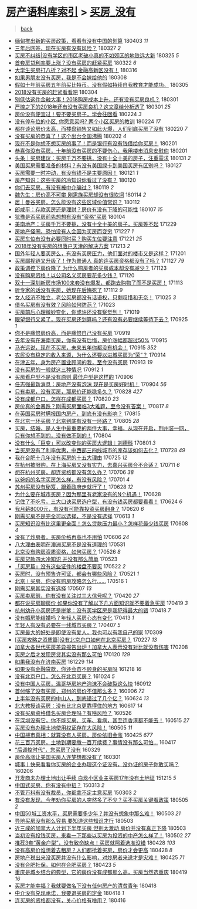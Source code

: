 [房产语料库索引](../../README.md)  > [买房_没有](买房_没有.md)
====
> [back](../README.md)

- [缅甸推出新的买房政策，看看有没有中国的划算](http://jkwz.applinzi.com/ittc/7087678560594822154.html#%E7%BC%85%E7%94%B8%E6%8E%A8%E5%87%BA%E6%96%B0%E7%9A%84%E4%B9%B0%E6%88%BF%E6%94%BF%E7%AD%96%EF%BC%8C%E7%9C%8B%E7%9C%8B%E6%9C%89%E6%B2%A1%E6%9C%89%E4%B8%AD%E5%9B%BD%E7%9A%84%E5%88%92%E7%AE%97) 180403 *11* 
- [三年后网签，现在买房有没有风险？](http://jkwz.applinzi.com/ittc/7085211825451041803.html#%E4%B8%89%E5%B9%B4%E5%90%8E%E7%BD%91%E7%AD%BE%EF%BC%8C%E7%8E%B0%E5%9C%A8%E4%B9%B0%E6%88%BF%E6%9C%89%E6%B2%A1%E6%9C%89%E9%A3%8E%E9%99%A9%EF%BC%9F) 180327 *2* 
- [买房不纠结|没有学区的市区老破小真的不如郊区的地铁远大新](http://jkwz.applinzi.com/ittc/7084368793969361937.html#%E4%B9%B0%E6%88%BF%E4%B8%8D%E7%BA%A0%E7%BB%93%7C%E6%B2%A1%E6%9C%89%E5%AD%A6%E5%8C%BA%E7%9A%84%E5%B8%82%E5%8C%BA%E8%80%81%E7%A0%B4%E5%B0%8F%E7%9C%9F%E7%9A%84%E4%B8%8D%E5%A6%82%E9%83%8A%E5%8C%BA%E7%9A%84%E5%9C%B0%E9%93%81%E8%BF%9C%E5%A4%A7%E6%96%B0) 180325 *5* 
- [首套房贷利率要上涨？没有买房的赶紧买房](http://jkwz.applinzi.com/ittc/7083347391292113931.html#%E9%A6%96%E5%A5%97%E6%88%BF%E8%B4%B7%E5%88%A9%E7%8E%87%E8%A6%81%E4%B8%8A%E6%B6%A8%EF%BC%9F%E6%B2%A1%E6%9C%89%E4%B9%B0%E6%88%BF%E7%9A%84%E8%B5%B6%E7%B4%A7%E4%B9%B0%E6%88%BF) 180322 *6* 
- [大学生买房打八折？对不起 金融高新区没有！](http://jkwz.applinzi.com/ittc/7080854016223609873.html#%E5%A4%A7%E5%AD%A6%E7%94%9F%E4%B9%B0%E6%88%BF%E6%89%93%E5%85%AB%E6%8A%98%EF%BC%9F%E5%AF%B9%E4%B8%8D%E8%B5%B7+%E9%87%91%E8%9E%8D%E9%AB%98%E6%96%B0%E5%8C%BA%E6%B2%A1%E6%9C%89%EF%BC%81) 180316  
- [如果男朋友没有买房，我是不会嫁给他的](http://jkwz.applinzi.com/ittc/7078025918386013200.html#%E5%A6%82%E6%9E%9C%E7%94%B7%E6%9C%8B%E5%8F%8B%E6%B2%A1%E6%9C%89%E4%B9%B0%E6%88%BF%EF%BC%8C%E6%88%91%E6%98%AF%E4%B8%8D%E4%BC%9A%E5%AB%81%E7%BB%99%E4%BB%96%E7%9A%84) 180308  
- [假如十年前买房五年前买比特币。没有假如持续自我教育才能成功。](http://jkwz.applinzi.com/ittc/7077027530400072720.html#%E5%81%87%E5%A6%82%E5%8D%81%E5%B9%B4%E5%89%8D%E4%B9%B0%E6%88%BF%E4%BA%94%E5%B9%B4%E5%89%8D%E4%B9%B0%E6%AF%94%E7%89%B9%E5%B8%81%E3%80%82%E6%B2%A1%E6%9C%89%E5%81%87%E5%A6%82%E6%8C%81%E7%BB%AD%E8%87%AA%E6%88%91%E6%95%99%E8%82%B2%E6%89%8D%E8%83%BD%E6%88%90%E5%8A%9F%E3%80%82) 180305  
- [2018没有买房的赶紧看看吧](http://jkwz.applinzi.com/ittc/7076607624949007376.html#2018%E6%B2%A1%E6%9C%89%E4%B9%B0%E6%88%BF%E7%9A%84%E8%B5%B6%E7%B4%A7%E7%9C%8B%E7%9C%8B%E5%90%A7) 180304  
- [别低估这件金融大事！2018购房成本上升，还有没有买房良机？](http://jkwz.applinzi.com/ittc/7075594044879406096.html#%E5%88%AB%E4%BD%8E%E4%BC%B0%E8%BF%99%E4%BB%B6%E9%87%91%E8%9E%8D%E5%A4%A7%E4%BA%8B%EF%BC%812018%E8%B4%AD%E6%88%BF%E6%88%90%E6%9C%AC%E4%B8%8A%E5%8D%87%EF%BC%8C%E8%BF%98%E6%9C%89%E6%B2%A1%E6%9C%89%E4%B9%B0%E6%88%BF%E8%89%AF%E6%9C%BA%EF%BC%9F) 180301  
- [严控之下的2018年还有没有买房良机？这文章给分析透了](http://jkwz.applinzi.com/ittc/7075155748890084359.html#%E4%B8%A5%E6%8E%A7%E4%B9%8B%E4%B8%8B%E7%9A%842018%E5%B9%B4%E8%BF%98%E6%9C%89%E6%B2%A1%E6%9C%89%E4%B9%B0%E6%88%BF%E8%89%AF%E6%9C%BA%EF%BC%9F%E8%BF%99%E6%96%87%E7%AB%A0%E7%BB%99%E5%88%86%E6%9E%90%E9%80%8F%E4%BA%86) 180301 *25* 
- [房价没有便宜过！要不要买房子，学会往回看](http://jkwz.applinzi.com/ittc/7073774152379270155.html#%E6%88%BF%E4%BB%B7%E6%B2%A1%E6%9C%89%E4%BE%BF%E5%AE%9C%E8%BF%87%EF%BC%81%E8%A6%81%E4%B8%8D%E8%A6%81%E4%B9%B0%E6%88%BF%E5%AD%90%EF%BC%8C%E5%AD%A6%E4%BC%9A%E5%BE%80%E5%9B%9E%E7%9C%8B) 180224 *3* 
- [没有停车位的小区, 你愿意买吗? 两个小区买房的教训](http://jkwz.applinzi.com/ittc/7073230754471740432.html#%E6%B2%A1%E6%9C%89%E5%81%9C%E8%BD%A6%E4%BD%8D%E7%9A%84%E5%B0%8F%E5%8C%BA%2C+%E4%BD%A0%E6%84%BF%E6%84%8F%E4%B9%B0%E5%90%97%3F+%E4%B8%A4%E4%B8%AA%E5%B0%8F%E5%8C%BA%E4%B9%B0%E6%88%BF%E7%9A%84%E6%95%99%E8%AE%AD) 180224 *17* 
- [都在谈论房价太高，而楼盘销售又如此火爆，人们到底买房了没有](http://jkwz.applinzi.com/ittc/7072272757780120593.html#%E9%83%BD%E5%9C%A8%E8%B0%88%E8%AE%BA%E6%88%BF%E4%BB%B7%E5%A4%AA%E9%AB%98%EF%BC%8C%E8%80%8C%E6%A5%BC%E7%9B%98%E9%94%80%E5%94%AE%E5%8F%88%E5%A6%82%E6%AD%A4%E7%81%AB%E7%88%86%EF%BC%8C%E4%BA%BA%E4%BB%AC%E5%88%B0%E5%BA%95%E4%B9%B0%E6%88%BF%E4%BA%86%E6%B2%A1%E6%9C%89) 180220 *7* 
- [没有买房的恭喜了！这个出台全国沸腾](http://jkwz.applinzi.com/ittc/7065539673525322763.html#%E6%B2%A1%E6%9C%89%E4%B9%B0%E6%88%BF%E7%9A%84%E6%81%AD%E5%96%9C%E4%BA%86%EF%BC%81%E8%BF%99%E4%B8%AA%E5%87%BA%E5%8F%B0%E5%85%A8%E5%9B%BD%E6%B2%B8%E8%85%BE) 180202 *4* 
- [现在不是你想不想买房的事了！而是银行有没有钱借给你买房！](http://jkwz.applinzi.com/ittc/7065093836437455879.html#%E7%8E%B0%E5%9C%A8%E4%B8%8D%E6%98%AF%E4%BD%A0%E6%83%B3%E4%B8%8D%E6%83%B3%E4%B9%B0%E6%88%BF%E7%9A%84%E4%BA%8B%E4%BA%86%EF%BC%81%E8%80%8C%E6%98%AF%E9%93%B6%E8%A1%8C%E6%9C%89%E6%B2%A1%E6%9C%89%E9%92%B1%E5%80%9F%E7%BB%99%E4%BD%A0%E4%B9%B0%E6%88%BF%EF%BC%81) 180201  
- [恭喜你没有买房，十年前没有买房的不要伤心，我用楼市消息安慰你](http://jkwz.applinzi.com/ittc/7065059434139485194.html#%E6%81%AD%E5%96%9C%E4%BD%A0%E6%B2%A1%E6%9C%89%E4%B9%B0%E6%88%BF%EF%BC%8C%E5%8D%81%E5%B9%B4%E5%89%8D%E6%B2%A1%E6%9C%89%E4%B9%B0%E6%88%BF%E7%9A%84%E4%B8%8D%E8%A6%81%E4%BC%A4%E5%BF%83%EF%BC%8C%E6%88%91%E7%94%A8%E6%A5%BC%E5%B8%82%E6%B6%88%E6%81%AF%E5%AE%89%E6%85%B0%E4%BD%A0) 180201  
- [头条｜买房建议：买房千万不要挑，没有十全十美的房子，注重需求](http://jkwz.applinzi.com/ittc/7064791160340349968.html#%E5%A4%B4%E6%9D%A1%EF%BD%9C%E4%B9%B0%E6%88%BF%E5%BB%BA%E8%AE%AE%EF%BC%9A%E4%B9%B0%E6%88%BF%E5%8D%83%E4%B8%87%E4%B8%8D%E8%A6%81%E6%8C%91%EF%BC%8C%E6%B2%A1%E6%9C%89%E5%8D%81%E5%85%A8%E5%8D%81%E7%BE%8E%E7%9A%84%E6%88%BF%E5%AD%90%EF%BC%8C%E6%B3%A8%E9%87%8D%E9%9C%80%E6%B1%82) 180131 *2* 
- [美国买房需要准备的材料？有没有美国绿卡到美国买房有区别吗？](http://jkwz.applinzi.com/ittc/7063235401890661393.html#%E7%BE%8E%E5%9B%BD%E4%B9%B0%E6%88%BF%E9%9C%80%E8%A6%81%E5%87%86%E5%A4%87%E7%9A%84%E6%9D%90%E6%96%99%EF%BC%9F%E6%9C%89%E6%B2%A1%E6%9C%89%E7%BE%8E%E5%9B%BD%E7%BB%BF%E5%8D%A1%E5%88%B0%E7%BE%8E%E5%9B%BD%E4%B9%B0%E6%88%BF%E6%9C%89%E5%8C%BA%E5%88%AB%E5%90%97%EF%BC%9F) 180127  
- [买房需要一时冲动，有没有钱不是主要原因！](http://jkwz.applinzi.com/ittc/7060820246976267271.html#%E4%B9%B0%E6%88%BF%E9%9C%80%E8%A6%81%E4%B8%80%E6%97%B6%E5%86%B2%E5%8A%A8%EF%BC%8C%E6%9C%89%E6%B2%A1%E6%9C%89%E9%92%B1%E4%B8%8D%E6%98%AF%E4%B8%BB%E8%A6%81%E5%8E%9F%E5%9B%A0%EF%BC%81) 180121 *1* 
- [房产知识：这些买房的冷知识你看过了没有？](http://jkwz.applinzi.com/ittc/7060680994409939975.html#%E6%88%BF%E4%BA%A7%E7%9F%A5%E8%AF%86%EF%BC%9A%E8%BF%99%E4%BA%9B%E4%B9%B0%E6%88%BF%E7%9A%84%E5%86%B7%E7%9F%A5%E8%AF%86%E4%BD%A0%E7%9C%8B%E8%BF%87%E4%BA%86%E6%B2%A1%E6%9C%89%EF%BC%9F) 180120  
- [你们去买房，有没有被中介骗过？](http://jkwz.applinzi.com/ittc/7060240821708653585.html#%E4%BD%A0%E4%BB%AC%E5%8E%BB%E4%B9%B0%E6%88%BF%EF%BC%8C%E6%9C%89%E6%B2%A1%E6%9C%89%E8%A2%AB%E4%B8%AD%E4%BB%8B%E9%AA%97%E8%BF%87%EF%BC%9F) 180119 *2* 
- [魏先生：房价高不可攀 刚需族买房却没有很坎坷](http://jkwz.applinzi.com/ittc/7058539546419921926.html#%E9%AD%8F%E5%85%88%E7%94%9F%EF%BC%9A%E6%88%BF%E4%BB%B7%E9%AB%98%E4%B8%8D%E5%8F%AF%E6%94%80+%E5%88%9A%E9%9C%80%E6%97%8F%E4%B9%B0%E6%88%BF%E5%8D%B4%E6%B2%A1%E6%9C%89%E5%BE%88%E5%9D%8E%E5%9D%B7) 180114 *2* 
- [居｜曼谷买房，怎么能没有这些区域价值常识？](http://jkwz.applinzi.com/ittc/7057712705513718790.html#%E5%B1%85%EF%BD%9C%E6%9B%BC%E8%B0%B7%E4%B9%B0%E6%88%BF%EF%BC%8C%E6%80%8E%E4%B9%88%E8%83%BD%E6%B2%A1%E6%9C%89%E8%BF%99%E4%BA%9B%E5%8C%BA%E5%9F%9F%E4%BB%B7%E5%80%BC%E5%B8%B8%E8%AF%86%EF%BC%9F) 180112  
- [郎咸平：存款买房还是理财？房价有没有下降的可能性](http://jkwz.applinzi.com/ittc/7055790952252179472.html#%E9%83%8E%E5%92%B8%E5%B9%B3%EF%BC%9A%E5%AD%98%E6%AC%BE%E4%B9%B0%E6%88%BF%E8%BF%98%E6%98%AF%E7%90%86%E8%B4%A2%EF%BC%9F%E6%88%BF%E4%BB%B7%E6%9C%89%E6%B2%A1%E6%9C%89%E4%B8%8B%E9%99%8D%E7%9A%84%E5%8F%AF%E8%83%BD%E6%80%A7) 180107 *15* 
- [犹豫是否买房前先想想有没有“资格”买房](http://jkwz.applinzi.com/ittc/7054676938428253195.html#%E7%8A%B9%E8%B1%AB%E6%98%AF%E5%90%A6%E4%B9%B0%E6%88%BF%E5%89%8D%E5%85%88%E6%83%B3%E6%83%B3%E6%9C%89%E6%B2%A1%E6%9C%89%E2%80%9C%E8%B5%84%E6%A0%BC%E2%80%9D%E4%B9%B0%E6%88%BF) 180104  
- [美南地产：买房千万不要挑，没有十全十美的房子，买房等不起](http://jkwz.applinzi.com/ittc/7052443159630447632.html#%E7%BE%8E%E5%8D%97%E5%9C%B0%E4%BA%A7%EF%BC%9A%E4%B9%B0%E6%88%BF%E5%8D%83%E4%B8%87%E4%B8%8D%E8%A6%81%E6%8C%91%EF%BC%8C%E6%B2%A1%E6%9C%89%E5%8D%81%E5%85%A8%E5%8D%81%E7%BE%8E%E7%9A%84%E6%88%BF%E5%AD%90%EF%BC%8C%E4%B9%B0%E6%88%BF%E7%AD%89%E4%B8%8D%E8%B5%B7) 171229  
- [房地产怪圈，恐怕没有人会因为买房而变穷](http://jkwz.applinzi.com/ittc/7051785456440574992.html#%E6%88%BF%E5%9C%B0%E4%BA%A7%E6%80%AA%E5%9C%88%EF%BC%8C%E6%81%90%E6%80%95%E6%B2%A1%E6%9C%89%E4%BA%BA%E4%BC%9A%E5%9B%A0%E4%B8%BA%E4%B9%B0%E6%88%BF%E8%80%8C%E5%8F%98%E7%A9%B7) 171227 *1* 
- [买房车位有没有必要同时买？购买车位要注意](http://jkwz.applinzi.com/ittc/7049556778289726481.html#%E4%B9%B0%E6%88%BF%E8%BD%A6%E4%BD%8D%E6%9C%89%E6%B2%A1%E6%9C%89%E5%BF%85%E8%A6%81%E5%90%8C%E6%97%B6%E4%B9%B0%EF%BC%9F%E8%B4%AD%E4%B9%B0%E8%BD%A6%E4%BD%8D%E8%A6%81%E6%B3%A8%E6%84%8F) 171221 *25* 
- [2018年没有买房的想落户天津的解决方案](http://jkwz.applinzi.com/ittc/7046695272900461585.html#2018%E5%B9%B4%E6%B2%A1%E6%9C%89%E4%B9%B0%E6%88%BF%E7%9A%84%E6%83%B3%E8%90%BD%E6%88%B7%E5%A4%A9%E6%B4%A5%E7%9A%84%E8%A7%A3%E5%86%B3%E6%96%B9%E6%A1%88) 171213 *2* 
- [国外年轻人要买房么，有没有买房压力，他们面对的楼市又是这样？](http://jkwz.applinzi.com/ittc/7042255185152312337.html#%E5%9B%BD%E5%A4%96%E5%B9%B4%E8%BD%BB%E4%BA%BA%E8%A6%81%E4%B9%B0%E6%88%BF%E4%B9%88%EF%BC%8C%E6%9C%89%E6%B2%A1%E6%9C%89%E4%B9%B0%E6%88%BF%E5%8E%8B%E5%8A%9B%EF%BC%8C%E4%BB%96%E4%BB%AC%E9%9D%A2%E5%AF%B9%E7%9A%84%E6%A5%BC%E5%B8%82%E5%8F%88%E6%98%AF%E8%BF%99%E6%A0%B7%EF%BC%9F) 171201  
- [买房鄙视链又升级了！作为普通人 真的连买房资格都没有了吗？](http://jkwz.applinzi.com/ittc/7040664625824138256.html#%E4%B9%B0%E6%88%BF%E9%84%99%E8%A7%86%E9%93%BE%E5%8F%88%E5%8D%87%E7%BA%A7%E4%BA%86%EF%BC%81%E4%BD%9C%E4%B8%BA%E6%99%AE%E9%80%9A%E4%BA%BA+%E7%9C%9F%E7%9A%84%E8%BF%9E%E4%B9%B0%E6%88%BF%E8%B5%84%E6%A0%BC%E9%83%BD%E6%B2%A1%E6%9C%89%E4%BA%86%E5%90%97%EF%BC%9F) 171127 *79* 
- [政策调控下房价降了 为什么购房者的买房成本却没有减少？](http://jkwz.applinzi.com/ittc/7039074349078807569.html#%E6%94%BF%E7%AD%96%E8%B0%83%E6%8E%A7%E4%B8%8B%E6%88%BF%E4%BB%B7%E9%99%8D%E4%BA%86+%E4%B8%BA%E4%BB%80%E4%B9%88%E8%B4%AD%E6%88%BF%E8%80%85%E7%9A%84%E4%B9%B0%E6%88%BF%E6%88%90%E6%9C%AC%E5%8D%B4%E6%B2%A1%E6%9C%89%E5%87%8F%E5%B0%91%EF%BC%9F) 171123  
- [没有购房资格！以公司名义买房要花多少钱？](http://jkwz.applinzi.com/ittc/7037974073299174416.html#%E6%B2%A1%E6%9C%89%E8%B4%AD%E6%88%BF%E8%B5%84%E6%A0%BC%EF%BC%81%E4%BB%A5%E5%85%AC%E5%8F%B8%E5%90%8D%E4%B9%89%E4%B9%B0%E6%88%BF%E8%A6%81%E8%8A%B1%E5%A4%9A%E5%B0%91%E9%92%B1%EF%BC%9F) 171120  
- [双十一深圳新房市场100来套没有爆发，都跑去购物了而不是买房！](http://jkwz.applinzi.com/ittc/7035397873880007697.html#%E5%8F%8C%E5%8D%81%E4%B8%80%E6%B7%B1%E5%9C%B3%E6%96%B0%E6%88%BF%E5%B8%82%E5%9C%BA100%E6%9D%A5%E5%A5%97%E6%B2%A1%E6%9C%89%E7%88%86%E5%8F%91%EF%BC%8C%E9%83%BD%E8%B7%91%E5%8E%BB%E8%B4%AD%E7%89%A9%E4%BA%86%E8%80%8C%E4%B8%8D%E6%98%AF%E4%B9%B0%E6%88%BF%EF%BC%81) 171113  
- [听专家的话没有买房，她现在后悔死了](http://jkwz.applinzi.com/ittc/7035201220526998544.html#%E5%90%AC%E4%B8%93%E5%AE%B6%E7%9A%84%E8%AF%9D%E6%B2%A1%E6%9C%89%E4%B9%B0%E6%88%BF%EF%BC%8C%E5%A5%B9%E7%8E%B0%E5%9C%A8%E5%90%8E%E6%82%94%E6%AD%BB%E4%BA%86) 171112 *9* 
- [女人经济不独立，老公买房都没有话语权，只剩叹惜和无奈！](http://jkwz.applinzi.com/ittc/7028321430394110992.html#%E5%A5%B3%E4%BA%BA%E7%BB%8F%E6%B5%8E%E4%B8%8D%E7%8B%AC%E7%AB%8B%EF%BC%8C%E8%80%81%E5%85%AC%E4%B9%B0%E6%88%BF%E9%83%BD%E6%B2%A1%E6%9C%89%E8%AF%9D%E8%AF%AD%E6%9D%83%EF%BC%8C%E5%8F%AA%E5%89%A9%E5%8F%B9%E6%83%9C%E5%92%8C%E6%97%A0%E5%A5%88%EF%BC%81) 171025 *3* 
- [借名买房有没有效？风险如何防范？](http://jkwz.applinzi.com/ittc/7027686098824856593.html#%E5%80%9F%E5%90%8D%E4%B9%B0%E6%88%BF%E6%9C%89%E6%B2%A1%E6%9C%89%E6%95%88%EF%BC%9F%E9%A3%8E%E9%99%A9%E5%A6%82%E4%BD%95%E9%98%B2%E8%8C%83%EF%BC%9F) 171023  
- [买房前后心理微妙变化，你或许还没有察觉到！](http://jkwz.applinzi.com/ittc/7026147636409795601.html#%E4%B9%B0%E6%88%BF%E5%89%8D%E5%90%8E%E5%BF%83%E7%90%86%E5%BE%AE%E5%A6%99%E5%8F%98%E5%8C%96%EF%BC%8C%E4%BD%A0%E6%88%96%E8%AE%B8%E8%BF%98%E6%B2%A1%E6%9C%89%E5%AF%9F%E8%A7%89%E5%88%B0%EF%BC%81) 171019  
- [眼望银行又紧了，现在买房还划算吗？还有没有必要继续等待下去？](http://jkwz.applinzi.com/ittc/7017289721884181521.html#%E7%9C%BC%E6%9C%9B%E9%93%B6%E8%A1%8C%E5%8F%88%E7%B4%A7%E4%BA%86%EF%BC%8C%E7%8E%B0%E5%9C%A8%E4%B9%B0%E6%88%BF%E8%BF%98%E5%88%92%E7%AE%97%E5%90%97%EF%BC%9F%E8%BF%98%E6%9C%89%E6%B2%A1%E6%9C%89%E5%BF%85%E8%A6%81%E7%BB%A7%E7%BB%AD%E7%AD%89%E5%BE%85%E4%B8%8B%E5%8E%BB%EF%BC%9F) 170925 *1* 
- [你不是痛恨房价高，而是痛恨自己没有买房](http://jkwz.applinzi.com/ittc/7015057717943862288.html#%E4%BD%A0%E4%B8%8D%E6%98%AF%E7%97%9B%E6%81%A8%E6%88%BF%E4%BB%B7%E9%AB%98%EF%BC%8C%E8%80%8C%E6%98%AF%E7%97%9B%E6%81%A8%E8%87%AA%E5%B7%B1%E6%B2%A1%E6%9C%89%E4%B9%B0%E6%88%BF) 170919  
- [去年没有在海南买房，你有没有后悔，房价涨幅都超过50%](http://jkwz.applinzi.com/ittc/7013588291188949776.html#%E5%8E%BB%E5%B9%B4%E6%B2%A1%E6%9C%89%E5%9C%A8%E6%B5%B7%E5%8D%97%E4%B9%B0%E6%88%BF%EF%BC%8C%E4%BD%A0%E6%9C%89%E6%B2%A1%E6%9C%89%E5%90%8E%E6%82%94%EF%BC%8C%E6%88%BF%E4%BB%B7%E6%B6%A8%E5%B9%85%E9%83%BD%E8%B6%85%E8%BF%8750%25) 170915  
- [马光远说，现在不买房，未来五年你都没有机会！](http://jkwz.applinzi.com/ittc/7013563219350914064.html#%E9%A9%AC%E5%85%89%E8%BF%9C%E8%AF%B4%EF%BC%8C%E7%8E%B0%E5%9C%A8%E4%B8%8D%E4%B9%B0%E6%88%BF%EF%BC%8C%E6%9C%AA%E6%9D%A5%E4%BA%94%E5%B9%B4%E4%BD%A0%E9%83%BD%E6%B2%A1%E6%9C%89%E6%9C%BA%E4%BC%9A%EF%BC%81) 170915 *352* 
- [农民没有稳定的收入来源，为什么还要以进城买房为“荣”？](http://jkwz.applinzi.com/ittc/7013173481703998480.html#%E5%86%9C%E6%B0%91%E6%B2%A1%E6%9C%89%E7%A8%B3%E5%AE%9A%E7%9A%84%E6%94%B6%E5%85%A5%E6%9D%A5%E6%BA%90%EF%BC%8C%E4%B8%BA%E4%BB%80%E4%B9%88%E8%BF%98%E8%A6%81%E4%BB%A5%E8%BF%9B%E5%9F%8E%E4%B9%B0%E6%88%BF%E4%B8%BA%E2%80%9C%E8%8D%A3%E2%80%9D%EF%BC%9F) 170914  
- [在津五年，身为房产置业顾问的我，至今没有买房](http://jkwz.applinzi.com/ittc/7012782873579619345.html#%E5%9C%A8%E6%B4%A5%E4%BA%94%E5%B9%B4%EF%BC%8C%E8%BA%AB%E4%B8%BA%E6%88%BF%E4%BA%A7%E7%BD%AE%E4%B8%9A%E9%A1%BE%E9%97%AE%E7%9A%84%E6%88%91%EF%BC%8C%E8%87%B3%E4%BB%8A%E6%B2%A1%E6%9C%89%E4%B9%B0%E6%88%BF) 170913 *19* 
- [没有买房的一般就这三种情况](http://jkwz.applinzi.com/ittc/7012360333526828049.html#%E6%B2%A1%E6%9C%89%E4%B9%B0%E6%88%BF%E7%9A%84%E4%B8%80%E8%88%AC%E5%B0%B1%E8%BF%99%E4%B8%89%E7%A7%8D%E6%83%85%E5%86%B5) 170912 *1* 
- [买房看户型不是没有原则 最佳户型是这样的](http://jkwz.applinzi.com/ittc/7010157868790318097.html#%E4%B9%B0%E6%88%BF%E7%9C%8B%E6%88%B7%E5%9E%8B%E4%B8%8D%E6%98%AF%E6%B2%A1%E6%9C%89%E5%8E%9F%E5%88%99+%E6%9C%80%E4%BD%B3%E6%88%B7%E5%9E%8B%E6%98%AF%E8%BF%99%E6%A0%B7%E7%9A%84) 170906  
- [任志强最新消息：房地产没有泡沫 现在是买房好时机！](http://jkwz.applinzi.com/ittc/7009403844872897553.html#%E4%BB%BB%E5%BF%97%E5%BC%BA%E6%9C%80%E6%96%B0%E6%B6%88%E6%81%AF%EF%BC%9A%E6%88%BF%E5%9C%B0%E4%BA%A7%E6%B2%A1%E6%9C%89%E6%B3%A1%E6%B2%AB+%E7%8E%B0%E5%9C%A8%E6%98%AF%E4%B9%B0%E6%88%BF%E5%A5%BD%E6%97%B6%E6%9C%BA%EF%BC%81) 170904 *56* 
- [只有卖房，没有买房，那房价还能稳多久？](http://jkwz.applinzi.com/ittc/7006863778598355985.html#%E5%8F%AA%E6%9C%89%E5%8D%96%E6%88%BF%EF%BC%8C%E6%B2%A1%E6%9C%89%E4%B9%B0%E6%88%BF%EF%BC%8C%E9%82%A3%E6%88%BF%E4%BB%B7%E8%BF%98%E8%83%BD%E7%A8%B3%E5%A4%9A%E4%B9%85%EF%BC%9F) 170828 *427* 
- [没有成都户口，怎样在成都买房？](http://jkwz.applinzi.com/ittc/7003844353267860496.html#%E6%B2%A1%E6%9C%89%E6%88%90%E9%83%BD%E6%88%B7%E5%8F%A3%EF%BC%8C%E6%80%8E%E6%A0%B7%E5%9C%A8%E6%88%90%E9%83%BD%E4%B9%B0%E6%88%BF%EF%BC%9F) 170820 *23* 
- [房价真的会暴跌？刚需买房面临3大难题，至今没有答案！](http://jkwz.applinzi.com/ittc/7002723576346838033.html#%E6%88%BF%E4%BB%B7%E7%9C%9F%E7%9A%84%E4%BC%9A%E6%9A%B4%E8%B7%8C%EF%BC%9F%E5%88%9A%E9%9C%80%E4%B9%B0%E6%88%BF%E9%9D%A2%E4%B8%B43%E5%A4%A7%E9%9A%BE%E9%A2%98%EF%BC%8C%E8%87%B3%E4%BB%8A%E6%B2%A1%E6%9C%89%E7%AD%94%E6%A1%88%EF%BC%81) 170817 *8* 
- [在英国买房时瞒报国内房产，到底有没有影响？](http://jkwz.applinzi.com/ittc/7002100213286962193.html#%E5%9C%A8%E8%8B%B1%E5%9B%BD%E4%B9%B0%E6%88%BF%E6%97%B6%E7%9E%92%E6%8A%A5%E5%9B%BD%E5%86%85%E6%88%BF%E4%BA%A7%EF%BC%8C%E5%88%B0%E5%BA%95%E6%9C%89%E6%B2%A1%E6%9C%89%E5%BD%B1%E5%93%8D%EF%BC%9F) 170815  
- [在北京一环买房？北京到底有没有一环路？](http://jkwz.applinzi.com/ittc/6998249711323317265.html#%E5%9C%A8%E5%8C%97%E4%BA%AC%E4%B8%80%E7%8E%AF%E4%B9%B0%E6%88%BF%EF%BC%9F%E5%8C%97%E4%BA%AC%E5%88%B0%E5%BA%95%E6%9C%89%E6%B2%A1%E6%9C%89%E4%B8%80%E7%8E%AF%E8%B7%AF%EF%BC%9F) 170805 *28* 
- [买房，结婚，是人生中最重要的两件大事，幸福，从现在开启，荆州装一网，只有你想不到的，没有做不到的！](http://jkwz.applinzi.com/ittc/6997980442886931473.html#%E4%B9%B0%E6%88%BF%EF%BC%8C%E7%BB%93%E5%A9%9A%EF%BC%8C%E6%98%AF%E4%BA%BA%E7%94%9F%E4%B8%AD%E6%9C%80%E9%87%8D%E8%A6%81%E7%9A%84%E4%B8%A4%E4%BB%B6%E5%A4%A7%E4%BA%8B%EF%BC%8C%E5%B9%B8%E7%A6%8F%EF%BC%8C%E4%BB%8E%E7%8E%B0%E5%9C%A8%E5%BC%80%E5%90%AF%EF%BC%8C%E8%8D%86%E5%B7%9E%E8%A3%85%E4%B8%80%E7%BD%91%EF%BC%8C%E5%8F%AA%E6%9C%89%E4%BD%A0%E6%83%B3%E4%B8%8D%E5%88%B0%E7%9A%84%EF%BC%8C%E6%B2%A1%E6%9C%89%E5%81%9A%E4%B8%8D%E5%88%B0%E7%9A%84%EF%BC%81) 170804  
- [没有什么「巨变」可以改变你的买房大逻辑︱刘德科](http://jkwz.applinzi.com/ittc/6996799884068652048.html#%E6%B2%A1%E6%9C%89%E4%BB%80%E4%B9%88%E3%80%8C%E5%B7%A8%E5%8F%98%E3%80%8D%E5%8F%AF%E4%BB%A5%E6%94%B9%E5%8F%98%E4%BD%A0%E7%9A%84%E4%B9%B0%E6%88%BF%E5%A4%A7%E9%80%BB%E8%BE%91%EF%B8%B1%E5%88%98%E5%BE%B7%E7%A7%91) 170801 *3* 
- [当买房没有了利率优惠，中西部三四线城市的库存该如何去化？](http://jkwz.applinzi.com/ittc/6995390680174953488.html#%E5%BD%93%E4%B9%B0%E6%88%BF%E6%B2%A1%E6%9C%89%E4%BA%86%E5%88%A9%E7%8E%87%E4%BC%98%E6%83%A0%EF%BC%8C%E4%B8%AD%E8%A5%BF%E9%83%A8%E4%B8%89%E5%9B%9B%E7%BA%BF%E5%9F%8E%E5%B8%82%E7%9A%84%E5%BA%93%E5%AD%98%E8%AF%A5%E5%A6%82%E4%BD%95%E5%8E%BB%E5%8C%96%EF%BC%9F) 170728 *49* 
- [我在合肥十几年没有买房的十五大理由](http://jkwz.applinzi.com/ittc/6994261682489394193.html#%E6%88%91%E5%9C%A8%E5%90%88%E8%82%A5%E5%8D%81%E5%87%A0%E5%B9%B4%E6%B2%A1%E6%9C%89%E4%B9%B0%E6%88%BF%E7%9A%84%E5%8D%81%E4%BA%94%E5%A4%A7%E7%90%86%E7%94%B1) 170725 *12* 
- [在杭州被限购，在上海买房又没有实力，去嘉兴买房合不合适？](http://jkwz.applinzi.com/ittc/6988983729333470213.html#%E5%9C%A8%E6%9D%AD%E5%B7%9E%E8%A2%AB%E9%99%90%E8%B4%AD%EF%BC%8C%E5%9C%A8%E4%B8%8A%E6%B5%B7%E4%B9%B0%E6%88%BF%E5%8F%88%E6%B2%A1%E6%9C%89%E5%AE%9E%E5%8A%9B%EF%BC%8C%E5%8E%BB%E5%98%89%E5%85%B4%E4%B9%B0%E6%88%BF%E5%90%88%E4%B8%8D%E5%90%88%E9%80%82%EF%BC%9F) 170711 *6* 
- [想在杭州买房，却连资格都没有怎么办？](http://jkwz.applinzi.com/ittc/6987133796749935620.html#%E6%83%B3%E5%9C%A8%E6%9D%AD%E5%B7%9E%E4%B9%B0%E6%88%BF%EF%BC%8C%E5%8D%B4%E8%BF%9E%E8%B5%84%E6%A0%BC%E9%83%BD%E6%B2%A1%E6%9C%89%E6%80%8E%E4%B9%88%E5%8A%9E%EF%BC%9F) 170706 *38* 
- [以爸妈的名字买房怎么样，有没有风险？](http://jkwz.applinzi.com/ittc/6985278484828914693.html#%E4%BB%A5%E7%88%B8%E5%A6%88%E7%9A%84%E5%90%8D%E5%AD%97%E4%B9%B0%E6%88%BF%E6%80%8E%E4%B9%88%E6%A0%B7%EF%BC%8C%E6%9C%89%E6%B2%A1%E6%9C%89%E9%A3%8E%E9%99%A9%EF%BC%9F) 170701 *4* 
- [苏州买房没有秘笈，跟着政府走就行了！](http://jkwz.applinzi.com/ittc/6984276279913088004.html#%E8%8B%8F%E5%B7%9E%E4%B9%B0%E6%88%BF%E6%B2%A1%E6%9C%89%E7%A7%98%E7%AC%88%EF%BC%8C%E8%B7%9F%E7%9D%80%E6%94%BF%E5%BA%9C%E8%B5%B0%E5%B0%B1%E8%A1%8C%E4%BA%86%EF%BC%81) 170628 *12* 
- [为什么要在城市买房？因为那里有老家没有的N个机遇！](http://jkwz.applinzi.com/ittc/6984249460010779653.html#%E4%B8%BA%E4%BB%80%E4%B9%88%E8%A6%81%E5%9C%A8%E5%9F%8E%E5%B8%82%E4%B9%B0%E6%88%BF%EF%BC%9F%E5%9B%A0%E4%B8%BA%E9%82%A3%E9%87%8C%E6%9C%89%E8%80%81%E5%AE%B6%E6%B2%A1%E6%9C%89%E7%9A%84N%E4%B8%AA%E6%9C%BA%E9%81%87%EF%BC%81) 170628  
- [记住了不吃亏，三大口诀买房选户型，有没有钱买房都要看看！](http://jkwz.applinzi.com/ittc/6982690617858458628.html#%E8%AE%B0%E4%BD%8F%E4%BA%86%E4%B8%8D%E5%90%83%E4%BA%8F%EF%BC%8C%E4%B8%89%E5%A4%A7%E5%8F%A3%E8%AF%80%E4%B9%B0%E6%88%BF%E9%80%89%E6%88%B7%E5%9E%8B%EF%BC%8C%E6%9C%89%E6%B2%A1%E6%9C%89%E9%92%B1%E4%B9%B0%E6%88%BF%E9%83%BD%E8%A6%81%E7%9C%8B%E7%9C%8B%EF%BC%81) 170624 *6* 
- [我月薪8000元，有没有可能靠投资买房翻身？](http://jkwz.applinzi.com/ittc/6981215337197339652.html#%E6%88%91%E6%9C%88%E8%96%AA8000%E5%85%83%EF%BC%8C%E6%9C%89%E6%B2%A1%E6%9C%89%E5%8F%AF%E8%83%BD%E9%9D%A0%E6%8A%95%E8%B5%84%E4%B9%B0%E6%88%BF%E7%BF%BB%E8%BA%AB%EF%BC%9F) 170620 *6* 
- [刚需买房不是完全可以选择，不是没有选择](http://jkwz.applinzi.com/ittc/6978767383572251652.html#%E5%88%9A%E9%9C%80%E4%B9%B0%E6%88%BF%E4%B8%8D%E6%98%AF%E5%AE%8C%E5%85%A8%E5%8F%AF%E4%BB%A5%E9%80%89%E6%8B%A9%EF%BC%8C%E4%B8%8D%E6%98%AF%E6%B2%A1%E6%9C%89%E9%80%89%E6%8B%A9) 170613 *1* 
- [买房知识没有比这里更全面！怎么贷款压力最小？怎样花最少钱买房](http://jkwz.applinzi.com/ittc/6976750357983003652.html#%E4%B9%B0%E6%88%BF%E7%9F%A5%E8%AF%86%E6%B2%A1%E6%9C%89%E6%AF%94%E8%BF%99%E9%87%8C%E6%9B%B4%E5%85%A8%E9%9D%A2%EF%BC%81%E6%80%8E%E4%B9%88%E8%B4%B7%E6%AC%BE%E5%8E%8B%E5%8A%9B%E6%9C%80%E5%B0%8F%EF%BC%9F%E6%80%8E%E6%A0%B7%E8%8A%B1%E6%9C%80%E5%B0%91%E9%92%B1%E4%B9%B0%E6%88%BF) 170608 *4* 
- [没有了炒房者，买房价格再高也不用怕](http://jkwz.applinzi.com/ittc/6976049740046140420.html#%E6%B2%A1%E6%9C%89%E4%BA%86%E7%82%92%E6%88%BF%E8%80%85%EF%BC%8C%E4%B9%B0%E6%88%BF%E4%BB%B7%E6%A0%BC%E5%86%8D%E9%AB%98%E4%B9%9F%E4%B8%8D%E7%94%A8%E6%80%95) 170606 *24* 
- [八大理由表明在澳洲买房不是没有道理的](http://jkwz.applinzi.com/ittc/6973841774261830660.html#%E5%85%AB%E5%A4%A7%E7%90%86%E7%94%B1%E8%A1%A8%E6%98%8E%E5%9C%A8%E6%BE%B3%E6%B4%B2%E4%B9%B0%E6%88%BF%E4%B8%8D%E6%98%AF%E6%B2%A1%E6%9C%89%E9%81%93%E7%90%86%E7%9A%84) 170531  
- [北京没有购房资质资格，如何买房？](http://jkwz.applinzi.com/ittc/6971928297968501765.html#%E5%8C%97%E4%BA%AC%E6%B2%A1%E6%9C%89%E8%B4%AD%E6%88%BF%E8%B5%84%E8%B4%A8%E8%B5%84%E6%A0%BC%EF%BC%8C%E5%A6%82%E4%BD%95%E4%B9%B0%E6%88%BF%EF%BC%9F) 170526 *8* 
- [买房贷款四大冷知识 并没有那么简单](http://jkwz.applinzi.com/ittc/6970849710368621573.html#%E4%B9%B0%E6%88%BF%E8%B4%B7%E6%AC%BE%E5%9B%9B%E5%A4%A7%E5%86%B7%E7%9F%A5%E8%AF%86+%E5%B9%B6%E6%B2%A1%E6%9C%89%E9%82%A3%E4%B9%88%E7%AE%80%E5%8D%95) 170523  
- [「买房篇」没有这些证件的楼盘不要买](http://jkwz.applinzi.com/ittc/6970574582955115525.html#%E3%80%8C%E4%B9%B0%E6%88%BF%E7%AF%87%E3%80%8D%E6%B2%A1%E6%9C%89%E8%BF%99%E4%BA%9B%E8%AF%81%E4%BB%B6%E7%9A%84%E6%A5%BC%E7%9B%98%E4%B8%8D%E8%A6%81%E4%B9%B0) 170522 *2* 
- [买房时，没有预售许可证，都会有哪些风险？](http://jkwz.applinzi.com/ittc/6970185796278551557.html#%E4%B9%B0%E6%88%BF%E6%97%B6%EF%BC%8C%E6%B2%A1%E6%9C%89%E9%A2%84%E5%94%AE%E8%AE%B8%E5%8F%AF%E8%AF%81%EF%BC%8C%E9%83%BD%E4%BC%9A%E6%9C%89%E5%93%AA%E4%BA%9B%E9%A3%8E%E9%99%A9%EF%BC%9F) 170521 *1* 
- [北京∣买房，你没有购房攻略怎么行……](http://jkwz.applinzi.com/ittc/6968314600230487044.html#%E5%8C%97%E4%BA%AC%E2%88%A3%E4%B9%B0%E6%88%BF%EF%BC%8C%E4%BD%A0%E6%B2%A1%E6%9C%89%E8%B4%AD%E6%88%BF%E6%94%BB%E7%95%A5%E6%80%8E%E4%B9%88%E8%A1%8C%E2%80%A6%E2%80%A6) 170516 *1* 
- [刚需买房其实没有选择](http://jkwz.applinzi.com/ittc/6964950642941494277.html#%E5%88%9A%E9%9C%80%E4%B9%B0%E6%88%BF%E5%85%B6%E5%AE%9E%E6%B2%A1%E6%9C%89%E9%80%89%E6%8B%A9) 170507 *13* 
- [买房卖房前，你有没有关注过三大信号呢？](http://jkwz.applinzi.com/ittc/6958678858218865668.html#%E4%B9%B0%E6%88%BF%E5%8D%96%E6%88%BF%E5%89%8D%EF%BC%8C%E4%BD%A0%E6%9C%89%E6%B2%A1%E6%9C%89%E5%85%B3%E6%B3%A8%E8%BF%87%E4%B8%89%E5%A4%A7%E4%BF%A1%E5%8F%B7%E5%91%A2%EF%BC%9F) 170420 *27* 
- [都在说买房聊房价 如果你没有了解以下几方面知识就不要着急买房](http://jkwz.applinzi.com/ittc/6958209953927005188.html#%E9%83%BD%E5%9C%A8%E8%AF%B4%E4%B9%B0%E6%88%BF%E8%81%8A%E6%88%BF%E4%BB%B7+%E5%A6%82%E6%9E%9C%E4%BD%A0%E6%B2%A1%E6%9C%89%E4%BA%86%E8%A7%A3%E4%BB%A5%E4%B8%8B%E5%87%A0%E6%96%B9%E9%9D%A2%E7%9F%A5%E8%AF%86%E5%B0%B1%E4%B8%8D%E8%A6%81%E7%9D%80%E6%80%A5%E4%B9%B0%E6%88%BF) 170419 *3* 
- [杭州幼升小买房还是拼爹：没有买学区房是我犯得最大的错](http://jkwz.applinzi.com/ittc/6957984621324141573.html#%E6%9D%AD%E5%B7%9E%E5%B9%BC%E5%8D%87%E5%B0%8F%E4%B9%B0%E6%88%BF%E8%BF%98%E6%98%AF%E6%8B%BC%E7%88%B9%EF%BC%9A%E6%B2%A1%E6%9C%89%E4%B9%B0%E5%AD%A6%E5%8C%BA%E6%88%BF%E6%98%AF%E6%88%91%E7%8A%AF%E5%BE%97%E6%9C%80%E5%A4%A7%E7%9A%84%E9%94%99) 170418 *7* 
- [没有婚房能结婚吗？年轻人买房心态有变化](http://jkwz.applinzi.com/ittc/6955935518863918085.html#%E6%B2%A1%E6%9C%89%E5%A9%9A%E6%88%BF%E8%83%BD%E7%BB%93%E5%A9%9A%E5%90%97%EF%BC%9F%E5%B9%B4%E8%BD%BB%E4%BA%BA%E4%B9%B0%E6%88%BF%E5%BF%83%E6%80%81%E6%9C%89%E5%8F%98%E5%8C%96) 170413 *1* 
- [年轻人有没有必要在一线城市买房？](http://jkwz.applinzi.com/ittc/6953851381436908549.html#%E5%B9%B4%E8%BD%BB%E4%BA%BA%E6%9C%89%E6%B2%A1%E6%9C%89%E5%BF%85%E8%A6%81%E5%9C%A8%E4%B8%80%E7%BA%BF%E5%9F%8E%E5%B8%82%E4%B9%B0%E6%88%BF%EF%BC%9F) 170407 *5* 
- [买房最大的好处是即使没有爱人，我也可以有我自己的家](http://jkwz.applinzi.com/ittc/6943075486061298693.html#%E4%B9%B0%E6%88%BF%E6%9C%80%E5%A4%A7%E7%9A%84%E5%A5%BD%E5%A4%84%E6%98%AF%E5%8D%B3%E4%BD%BF%E6%B2%A1%E6%9C%89%E7%88%B1%E4%BA%BA%EF%BC%8C%E6%88%91%E4%B9%9F%E5%8F%AF%E4%BB%A5%E6%9C%89%E6%88%91%E8%87%AA%E5%B7%B1%E7%9A%84%E5%AE%B6) 170309  
- [[买房攻略之资质篇]没有北京户口如何在北京买房？](http://jkwz.applinzi.com/ittc/6939326395342914565.html#%5B%E4%B9%B0%E6%88%BF%E6%94%BB%E7%95%A5%E4%B9%8B%E8%B5%84%E8%B4%A8%E7%AF%87%5D%E6%B2%A1%E6%9C%89%E5%8C%97%E4%BA%AC%E6%88%B7%E5%8F%A3%E5%A6%82%E4%BD%95%E5%9C%A8%E5%8C%97%E4%BA%AC%E4%B9%B0%E6%88%BF%EF%BC%9F) 170227 *13* 
- [加拿大各世代买房差异报告出炉！加拿大人表示没有对比就没有伤害](http://jkwz.applinzi.com/ittc/6932142713716868100.html#%E5%8A%A0%E6%8B%BF%E5%A4%A7%E5%90%84%E4%B8%96%E4%BB%A3%E4%B9%B0%E6%88%BF%E5%B7%AE%E5%BC%82%E6%8A%A5%E5%91%8A%E5%87%BA%E7%82%89%EF%BC%81%E5%8A%A0%E6%8B%BF%E5%A4%A7%E4%BA%BA%E8%A1%A8%E7%A4%BA%E6%B2%A1%E6%9C%89%E5%AF%B9%E6%AF%94%E5%B0%B1%E6%B2%A1%E6%9C%89%E4%BC%A4%E5%AE%B3) 170208  
- [买房之后才发现房贷其实没有那么可怕](http://jkwz.applinzi.com/ittc/6925262121159099396.html#%E4%B9%B0%E6%88%BF%E4%B9%8B%E5%90%8E%E6%89%8D%E5%8F%91%E7%8E%B0%E6%88%BF%E8%B4%B7%E5%85%B6%E5%AE%9E%E6%B2%A1%E6%9C%89%E9%82%A3%E4%B9%88%E5%8F%AF%E6%80%95) 170120 *129* 
- [如果我没有在济南买房](http://jkwz.applinzi.com/ittc/6916984546590721029.html#%E5%A6%82%E6%9E%9C%E6%88%91%E6%B2%A1%E6%9C%89%E5%9C%A8%E6%B5%8E%E5%8D%97%E4%B9%B0%E6%88%BF) 161229 *114* 
- [如果没有金融贷款，你还会奋不顾身的买房吗](http://jkwz.applinzi.com/ittc/6912168204624724996.html#%E5%A6%82%E6%9E%9C%E6%B2%A1%E6%9C%89%E9%87%91%E8%9E%8D%E8%B4%B7%E6%AC%BE%EF%BC%8C%E4%BD%A0%E8%BF%98%E4%BC%9A%E5%A5%8B%E4%B8%8D%E9%A1%BE%E8%BA%AB%E7%9A%84%E4%B9%B0%E6%88%BF%E5%90%97) 161218 *16* 
- [没有北京户口，怎么在北京买房？](http://jkwz.applinzi.com/ittc/6892516771570910213.html#%E6%B2%A1%E6%9C%89%E5%8C%97%E4%BA%AC%E6%88%B7%E5%8F%A3%EF%BC%8C%E6%80%8E%E4%B9%88%E5%9C%A8%E5%8C%97%E4%BA%AC%E4%B9%B0%E6%88%BF%EF%BC%9F) 161024 *5* 
- [没有中国人买房，温哥华房地产泡沫不会破裂这么快](http://jkwz.applinzi.com/ittc/6877008406862365701.html#%E6%B2%A1%E6%9C%89%E4%B8%AD%E5%9B%BD%E4%BA%BA%E4%B9%B0%E6%88%BF%EF%BC%8C%E6%B8%A9%E5%93%A5%E5%8D%8E%E6%88%BF%E5%9C%B0%E4%BA%A7%E6%B3%A1%E6%B2%AB%E4%B8%8D%E4%BC%9A%E7%A0%B4%E8%A3%82%E8%BF%99%E4%B9%88%E5%BF%AB) 160912  
- [首付够了没有买房，郑州的房价不值那么多？](http://jkwz.applinzi.com/ittc/6874810763985814532.html#%E9%A6%96%E4%BB%98%E5%A4%9F%E4%BA%86%E6%B2%A1%E6%9C%89%E4%B9%B0%E6%88%BF%EF%BC%8C%E9%83%91%E5%B7%9E%E7%9A%84%E6%88%BF%E4%BB%B7%E4%B8%8D%E5%80%BC%E9%82%A3%E4%B9%88%E5%A4%9A%EF%BC%9F) 160906 *72* 
- [上半年没有买房的中山人，到底错过了几个亿？](http://jkwz.applinzi.com/ittc/6847345935998518277.html#%E4%B8%8A%E5%8D%8A%E5%B9%B4%E6%B2%A1%E6%9C%89%E4%B9%B0%E6%88%BF%E7%9A%84%E4%B8%AD%E5%B1%B1%E4%BA%BA%EF%BC%8C%E5%88%B0%E5%BA%95%E9%94%99%E8%BF%87%E4%BA%86%E5%87%A0%E4%B8%AA%E4%BA%BF%EF%BC%9F) 160624 *13* 
- [北大教授谈买房：没有比北京更靠得住的地方](http://jkwz.applinzi.com/ittc/6844687349333885957.html#%E5%8C%97%E5%A4%A7%E6%95%99%E6%8E%88%E8%B0%88%E4%B9%B0%E6%88%BF%EF%BC%9A%E6%B2%A1%E6%9C%89%E6%AF%94%E5%8C%97%E4%BA%AC%E6%9B%B4%E9%9D%A0%E5%BE%97%E4%BD%8F%E7%9A%84%E5%9C%B0%E6%96%B9) 160617 *14* 
- [没有买房资格借名买房合理吗？有啥风险？](http://jkwz.applinzi.com/ittc/6836484560757720069.html#%E6%B2%A1%E6%9C%89%E4%B9%B0%E6%88%BF%E8%B5%84%E6%A0%BC%E5%80%9F%E5%90%8D%E4%B9%B0%E6%88%BF%E5%90%88%E7%90%86%E5%90%97%EF%BC%9F%E6%9C%89%E5%95%A5%E9%A3%8E%E9%99%A9%EF%BC%9F) 160526  
- [在深圳没有它，你不能买房、买车、看病，甚至连香港都不能去！](http://jkwz.applinzi.com/ittc/6832427494376211460.html#%E5%9C%A8%E6%B7%B1%E5%9C%B3%E6%B2%A1%E6%9C%89%E5%AE%83%EF%BC%8C%E4%BD%A0%E4%B8%8D%E8%83%BD%E4%B9%B0%E6%88%BF%E3%80%81%E4%B9%B0%E8%BD%A6%E3%80%81%E7%9C%8B%E7%97%85%EF%BC%8C%E7%94%9A%E8%87%B3%E8%BF%9E%E9%A6%99%E6%B8%AF%E9%83%BD%E4%B8%8D%E8%83%BD%E5%8E%BB%EF%BC%81) 160515 *27* 
- [买房没有办理土地使用权证存在大风险！](http://jkwz.applinzi.com/ittc/6828676100880073733.html#%E4%B9%B0%E6%88%BF%E6%B2%A1%E6%9C%89%E5%8A%9E%E7%90%86%E5%9C%9F%E5%9C%B0%E4%BD%BF%E7%94%A8%E6%9D%83%E8%AF%81%E5%AD%98%E5%9C%A8%E5%A4%A7%E9%A3%8E%E9%99%A9%EF%BC%81) 160505 *11* 
- [中国楼市真相：就算没有人买房，房价依旧会涨](http://jkwz.applinzi.com/ittc/6823965567153079301.html#%E4%B8%AD%E5%9B%BD%E6%A5%BC%E5%B8%82%E7%9C%9F%E7%9B%B8%EF%BC%9A%E5%B0%B1%E7%AE%97%E6%B2%A1%E6%9C%89%E4%BA%BA%E4%B9%B0%E6%88%BF%EF%BC%8C%E6%88%BF%E4%BB%B7%E4%BE%9D%E6%97%A7%E4%BC%9A%E6%B6%A8) 160425 *677* 
- [花三百万买房，土地到期要缴一百万续费？事情没有那么可怕...](http://jkwz.applinzi.com/ittc/6822137697669760004.html#%E8%8A%B1%E4%B8%89%E7%99%BE%E4%B8%87%E4%B9%B0%E6%88%BF%EF%BC%8C%E5%9C%9F%E5%9C%B0%E5%88%B0%E6%9C%9F%E8%A6%81%E7%BC%B4%E4%B8%80%E7%99%BE%E4%B8%87%E7%BB%AD%E8%B4%B9%EF%BC%9F%E4%BA%8B%E6%83%85%E6%B2%A1%E6%9C%89%E9%82%A3%E4%B9%88%E5%8F%AF%E6%80%95...) 160417  
- [“后调控时代”，您买房了没有](http://jkwz.applinzi.com/ittc/6814998327984653317.html#%E2%80%9C%E5%90%8E%E8%B0%83%E6%8E%A7%E6%97%B6%E4%BB%A3%E2%80%9D%EF%BC%8C%E6%82%A8%E4%B9%B0%E6%88%BF%E4%BA%86%E6%B2%A1%E6%9C%89) 160329  
- [房价高涨让美国买房人连梦想都没有了](http://jkwz.applinzi.com/ittc/6804712185662014468.html#%E6%88%BF%E4%BB%B7%E9%AB%98%E6%B6%A8%E8%AE%A9%E7%BE%8E%E5%9B%BD%E4%B9%B0%E6%88%BF%E4%BA%BA%E8%BF%9E%E6%A2%A6%E6%83%B3%E9%83%BD%E6%B2%A1%E6%9C%89%E4%BA%86) 160301  
- [城事丨快来看看你买房的企业办理这个证没有，没办证的房子你敢买吗？](http://jkwz.applinzi.com/ittc/6795808862754046981.html#%E5%9F%8E%E4%BA%8B%E4%B8%A8%E5%BF%AB%E6%9D%A5%E7%9C%8B%E7%9C%8B%E4%BD%A0%E4%B9%B0%E6%88%BF%E7%9A%84%E4%BC%81%E4%B8%9A%E5%8A%9E%E7%90%86%E8%BF%99%E4%B8%AA%E8%AF%81%E6%B2%A1%E6%9C%89%EF%BC%8C%E6%B2%A1%E5%8A%9E%E8%AF%81%E7%9A%84%E6%88%BF%E5%AD%90%E4%BD%A0%E6%95%A2%E4%B9%B0%E5%90%97%EF%BC%9F) 160206  
- [开发商未办理土地出让手续 白龙小区业主买房17年没有土地证](http://jkwz.applinzi.com/ittc/6775980188685042693.html#%E5%BC%80%E5%8F%91%E5%95%86%E6%9C%AA%E5%8A%9E%E7%90%86%E5%9C%9F%E5%9C%B0%E5%87%BA%E8%AE%A9%E6%89%8B%E7%BB%AD+%E7%99%BD%E9%BE%99%E5%B0%8F%E5%8C%BA%E4%B8%9A%E4%B8%BB%E4%B9%B0%E6%88%BF17%E5%B9%B4%E6%B2%A1%E6%9C%89%E5%9C%9F%E5%9C%B0%E8%AF%81) 151215 *5* 
- [中国式买房，你有没有中招？](http://jkwz.applinzi.com/ittc/547650611398264620.html#%E4%B8%AD%E5%9B%BD%E5%BC%8F%E4%B9%B0%E6%88%BF%EF%BC%8C%E4%BD%A0%E6%9C%89%E6%B2%A1%E6%9C%89%E4%B8%AD%E6%8B%9B%EF%BC%9F) 150313 *2* 
- [不管万科有没有裁员，你都拿不定主意买房](http://jkwz.applinzi.com/ittc/547650611396510375.html#%E4%B8%8D%E7%AE%A1%E4%B8%87%E7%A7%91%E6%9C%89%E6%B2%A1%E6%9C%89%E8%A3%81%E5%91%98%EF%BC%8C%E4%BD%A0%E9%83%BD%E6%8B%BF%E4%B8%8D%E5%AE%9A%E4%B8%BB%E6%84%8F%E4%B9%B0%E6%88%BF) 150303 *2* 
- [有没有发现，今年劝你买房的人突然多了不少？买不买房关键看政策](http://jkwz.applinzi.com/ittc/7099198661705860113.html#%E6%9C%89%E6%B2%A1%E6%9C%89%E5%8F%91%E7%8E%B0%EF%BC%8C%E4%BB%8A%E5%B9%B4%E5%8A%9D%E4%BD%A0%E4%B9%B0%E6%88%BF%E7%9A%84%E4%BA%BA%E7%AA%81%E7%84%B6%E5%A4%9A%E4%BA%86%E4%B8%8D%E5%B0%91%EF%BC%9F%E4%B9%B0%E4%B8%8D%E4%B9%B0%E6%88%BF%E5%85%B3%E9%94%AE%E7%9C%8B%E6%94%BF%E7%AD%96) 180505 *2* 
- [中国50城工资水平，买房需要多少年？并没有想象中那么难！](http://jkwz.applinzi.com/ittc/7098940424133805062.html#%E4%B8%AD%E5%9B%BD50%E5%9F%8E%E5%B7%A5%E8%B5%84%E6%B0%B4%E5%B9%B3%EF%BC%8C%E4%B9%B0%E6%88%BF%E9%9C%80%E8%A6%81%E5%A4%9A%E5%B0%91%E5%B9%B4%EF%BC%9F%E5%B9%B6%E6%B2%A1%E6%9C%89%E6%83%B3%E8%B1%A1%E4%B8%AD%E9%82%A3%E4%B9%88%E9%9A%BE%EF%BC%81) 180503 *21* 
- [异地买房没有那么容易 要知道这些知识才行](http://jkwz.applinzi.com/ittc/7098904768124814342.html#%E5%BC%82%E5%9C%B0%E4%B9%B0%E6%88%BF%E6%B2%A1%E6%9C%89%E9%82%A3%E4%B9%88%E5%AE%B9%E6%98%93+%E8%A6%81%E7%9F%A5%E9%81%93%E8%BF%99%E4%BA%9B%E7%9F%A5%E8%AF%86%E6%89%8D%E8%A1%8C) 180503  
- [近三成的加拿大人计划下半年买房 但别太激动 房价并没有真正下降](http://jkwz.applinzi.com/ittc/7098845231044887559.html#%E8%BF%91%E4%B8%89%E6%88%90%E7%9A%84%E5%8A%A0%E6%8B%BF%E5%A4%A7%E4%BA%BA%E8%AE%A1%E5%88%92%E4%B8%8B%E5%8D%8A%E5%B9%B4%E4%B9%B0%E6%88%BF+%E4%BD%86%E5%88%AB%E5%A4%AA%E6%BF%80%E5%8A%A8+%E6%88%BF%E4%BB%B7%E5%B9%B6%E6%B2%A1%E6%9C%89%E7%9C%9F%E6%AD%A3%E4%B8%8B%E9%99%8D) 180503  
- [当初没有投钱买房，来看一下那些以买房为投资的中产怎么样了！](http://jkwz.applinzi.com/ittc/7098468556956238865.html#%E5%BD%93%E5%88%9D%E6%B2%A1%E6%9C%89%E6%8A%95%E9%92%B1%E4%B9%B0%E6%88%BF%EF%BC%8C%E6%9D%A5%E7%9C%8B%E4%B8%80%E4%B8%8B%E9%82%A3%E4%BA%9B%E4%BB%A5%E4%B9%B0%E6%88%BF%E4%B8%BA%E6%8A%95%E8%B5%84%E7%9A%84%E4%B8%AD%E4%BA%A7%E6%80%8E%E4%B9%88%E6%A0%B7%E4%BA%86%EF%BC%81) 180502 *27* 
- [推荐3套“黄金户型”，没有致命缺点！买房就照着选准没错](http://jkwz.applinzi.com/ittc/7096975717910971402.html#%E6%8E%A8%E8%8D%903%E5%A5%97%E2%80%9C%E9%BB%84%E9%87%91%E6%88%B7%E5%9E%8B%E2%80%9D%EF%BC%8C%E6%B2%A1%E6%9C%89%E8%87%B4%E5%91%BD%E7%BC%BA%E7%82%B9%EF%BC%81%E4%B9%B0%E6%88%BF%E5%B0%B1%E7%85%A7%E7%9D%80%E9%80%89%E5%87%86%E6%B2%A1%E9%94%99) 180428 *103* 
- [没有高房价谁想着去租房？人们都抢着买房，房价才会更高](http://jkwz.applinzi.com/ittc/7096977275973272586.html#%E6%B2%A1%E6%9C%89%E9%AB%98%E6%88%BF%E4%BB%B7%E8%B0%81%E6%83%B3%E7%9D%80%E5%8E%BB%E7%A7%9F%E6%88%BF%EF%BC%9F%E4%BA%BA%E4%BB%AC%E9%83%BD%E6%8A%A2%E7%9D%80%E4%B9%B0%E6%88%BF%EF%BC%8C%E6%88%BF%E4%BB%B7%E6%89%8D%E4%BC%9A%E6%9B%B4%E9%AB%98) 180428 *8* 
- [房地产税出来没买房并没有什么影响，对炒房者来说才是灾难！](http://jkwz.applinzi.com/ittc/7095848823517873168.html#%E6%88%BF%E5%9C%B0%E4%BA%A7%E7%A8%8E%E5%87%BA%E6%9D%A5%E6%B2%A1%E4%B9%B0%E6%88%BF%E5%B9%B6%E6%B2%A1%E6%9C%89%E4%BB%80%E4%B9%88%E5%BD%B1%E5%93%8D%EF%BC%8C%E5%AF%B9%E7%82%92%E6%88%BF%E8%80%85%E6%9D%A5%E8%AF%B4%E6%89%8D%E6%98%AF%E7%81%BE%E9%9A%BE%EF%BC%81) 180425 *71* 
- [没有合肥社保，如何在合肥买房？](http://jkwz.applinzi.com/ittc/7095270228860863494.html#%E6%B2%A1%E6%9C%89%E5%90%88%E8%82%A5%E7%A4%BE%E4%BF%9D%EF%BC%8C%E5%A6%82%E4%BD%95%E5%9C%A8%E5%90%88%E8%82%A5%E4%B9%B0%E6%88%BF%EF%BC%9F) 180423 *5* 
- [重庆是城乡结合的典型，它的房价没有成都那么高，买房当然选重庆](http://jkwz.applinzi.com/ittc/7093623693848871942.html#%E9%87%8D%E5%BA%86%E6%98%AF%E5%9F%8E%E4%B9%A1%E7%BB%93%E5%90%88%E7%9A%84%E5%85%B8%E5%9E%8B%EF%BC%8C%E5%AE%83%E7%9A%84%E6%88%BF%E4%BB%B7%E6%B2%A1%E6%9C%89%E6%88%90%E9%83%BD%E9%82%A3%E4%B9%88%E9%AB%98%EF%BC%8C%E4%B9%B0%E6%88%BF%E5%BD%93%E7%84%B6%E9%80%89%E9%87%8D%E5%BA%86) 180419 *16* 
- [买房才能幸福？我就要做名下没有任何房产的清贫青年](http://jkwz.applinzi.com/ittc/7093343380207830026.html#%E4%B9%B0%E6%88%BF%E6%89%8D%E8%83%BD%E5%B9%B8%E7%A6%8F%EF%BC%9F%E6%88%91%E5%B0%B1%E8%A6%81%E5%81%9A%E5%90%8D%E4%B8%8B%E6%B2%A1%E6%9C%89%E4%BB%BB%E4%BD%95%E6%88%BF%E4%BA%A7%E7%9A%84%E6%B8%85%E8%B4%AB%E9%9D%92%E5%B9%B4) 180418  
- [中介没有兑现承诺，我要退买房的定金](http://jkwz.applinzi.com/ittc/7093241474823226384.html#%E4%B8%AD%E4%BB%8B%E6%B2%A1%E6%9C%89%E5%85%91%E7%8E%B0%E6%89%BF%E8%AF%BA%EF%BC%8C%E6%88%91%E8%A6%81%E9%80%80%E4%B9%B0%E6%88%BF%E7%9A%84%E5%AE%9A%E9%87%91) 180418 *1* 
- [连买房​的资格都没有，关心价格有啥用？](http://jkwz.applinzi.com/ittc/7092633686250095627.html#%E8%BF%9E%E4%B9%B0%E6%88%BF%E2%80%8B%E7%9A%84%E8%B5%84%E6%A0%BC%E9%83%BD%E6%B2%A1%E6%9C%89%EF%BC%8C%E5%85%B3%E5%BF%83%E4%BB%B7%E6%A0%BC%E6%9C%89%E5%95%A5%E7%94%A8%EF%BC%9F) 180416  

